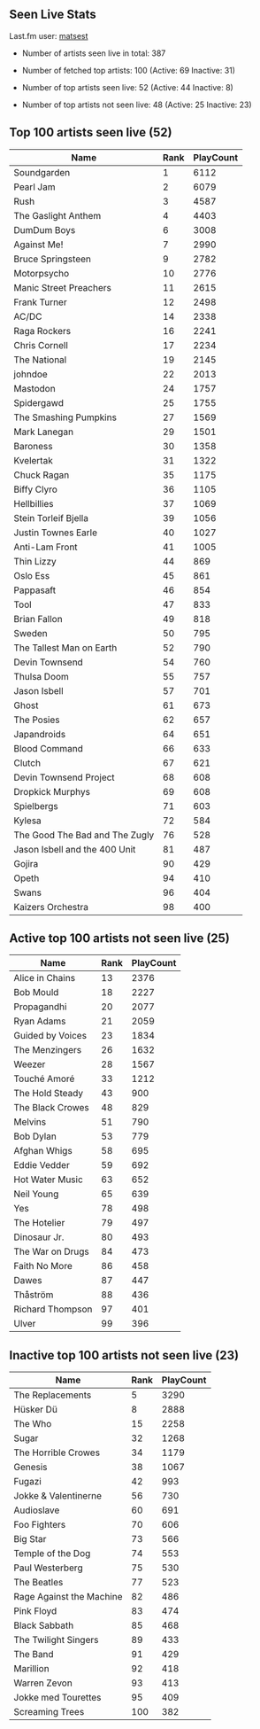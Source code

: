 ## Seen Live Stats

Last.fm user: [matsest](https://www.last.fm/user/matsest)

- Number of artists seen live in total: 387

- Number of fetched top artists: 100 (Active: 69 Inactive: 31)

- Number of top artists seen live: 52 (Active: 44 Inactive: 8)

- Number of top artists not seen live: 48 (Active: 25 Inactive: 23)

## Top 100 artists seen live (52)

Name                           | Rank | PlayCount
------------------------------ | ---- | ---------
Soundgarden                    | 1    | 6112     
Pearl Jam                      | 2    | 6079     
Rush                           | 3    | 4587     
The Gaslight Anthem            | 4    | 4403     
DumDum Boys                    | 6    | 3008     
Against Me!                    | 7    | 2990     
Bruce Springsteen              | 9    | 2782     
Motorpsycho                    | 10   | 2776     
Manic Street Preachers         | 11   | 2615     
Frank Turner                   | 12   | 2498     
AC/DC                          | 14   | 2338     
Raga Rockers                   | 16   | 2241     
Chris Cornell                  | 17   | 2234     
The National                   | 19   | 2145     
johndoe                        | 22   | 2013     
Mastodon                       | 24   | 1757     
Spidergawd                     | 25   | 1755     
The Smashing Pumpkins          | 27   | 1569     
Mark Lanegan                   | 29   | 1501     
Baroness                       | 30   | 1358     
Kvelertak                      | 31   | 1322     
Chuck Ragan                    | 35   | 1175     
Biffy Clyro                    | 36   | 1105     
Hellbillies                    | 37   | 1069     
Stein Torleif Bjella           | 39   | 1056     
Justin Townes Earle            | 40   | 1027     
Anti-Lam Front                 | 41   | 1005     
Thin Lizzy                     | 44   | 869      
Oslo Ess                       | 45   | 861      
Pappasaft                      | 46   | 854      
Tool                           | 47   | 833      
Brian Fallon                   | 49   | 818      
Sweden                         | 50   | 795      
The Tallest Man on Earth       | 52   | 790      
Devin Townsend                 | 54   | 760      
Thulsa Doom                    | 55   | 757      
Jason Isbell                   | 57   | 701      
Ghost                          | 61   | 673      
The Posies                     | 62   | 657      
Japandroids                    | 64   | 651      
Blood Command                  | 66   | 633      
Clutch                         | 67   | 621      
Devin Townsend Project         | 68   | 608      
Dropkick Murphys               | 69   | 608      
Spielbergs                     | 71   | 603      
Kylesa                         | 72   | 584      
The Good The Bad and The Zugly | 76   | 528      
Jason Isbell and the 400 Unit  | 81   | 487      
Gojira                         | 90   | 429      
Opeth                          | 94   | 410      
Swans                          | 96   | 404      
Kaizers Orchestra              | 98   | 400      

## Active top 100 artists not seen live (25)

Name             | Rank | PlayCount
---------------- | ---- | ---------
Alice in Chains  | 13   | 2376     
Bob Mould        | 18   | 2227     
Propagandhi      | 20   | 2077     
Ryan Adams       | 21   | 2059     
Guided by Voices | 23   | 1834     
The Menzingers   | 26   | 1632     
Weezer           | 28   | 1567     
Touché Amoré     | 33   | 1212     
The Hold Steady  | 43   | 900      
The Black Crowes | 48   | 829      
Melvins          | 51   | 790      
Bob Dylan        | 53   | 779      
Afghan Whigs     | 58   | 695      
Eddie Vedder     | 59   | 692      
Hot Water Music  | 63   | 652      
Neil Young       | 65   | 639      
Yes              | 78   | 498      
The Hotelier     | 79   | 497      
Dinosaur Jr.     | 80   | 493      
The War on Drugs | 84   | 473      
Faith No More    | 86   | 458      
Dawes            | 87   | 447      
Thåström         | 88   | 436      
Richard Thompson | 97   | 401      
Ulver            | 99   | 396      

## Inactive top 100 artists not seen live (23)

Name                     | Rank | PlayCount
------------------------ | ---- | ---------
The Replacements         | 5    | 3290     
Hüsker Dü                | 8    | 2888     
The Who                  | 15   | 2258     
Sugar                    | 32   | 1268     
The Horrible Crowes      | 34   | 1179     
Genesis                  | 38   | 1067     
Fugazi                   | 42   | 993      
Jokke & Valentinerne     | 56   | 730      
Audioslave               | 60   | 691      
Foo Fighters             | 70   | 606      
Big Star                 | 73   | 566      
Temple of the Dog        | 74   | 553      
Paul Westerberg          | 75   | 530      
The Beatles              | 77   | 523      
Rage Against the Machine | 82   | 486      
Pink Floyd               | 83   | 474      
Black Sabbath            | 85   | 468      
The Twilight Singers     | 89   | 433      
The Band                 | 91   | 429      
Marillion                | 92   | 418      
Warren Zevon             | 93   | 413      
Jokke med Tourettes      | 95   | 409      
Screaming Trees          | 100  | 382      
